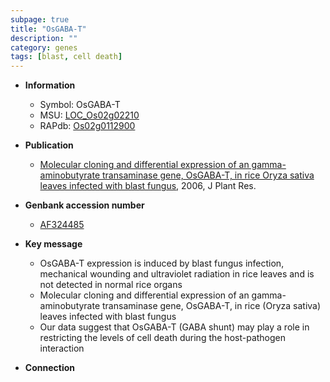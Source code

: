 ```yaml
---
subpage: true
title: "OsGABA-T"
description: ""
category: genes
tags: [blast, cell death]
---
```


* **Information**  
    + Symbol: OsGABA-T  
    + MSU: [LOC_Os02g02210](http://rice.plantbiology.msu.edu/cgi-bin/ORF_infopage.cgi?orf=LOC_Os02g02210)  
    + RAPdb: [Os02g0112900](http://rapdb.dna.affrc.go.jp/viewer/gbrowse_details/irgsp1?name=Os02g0112900)  

* **Publication**  
    + [Molecular cloning and differential expression of an gamma-aminobutyrate transaminase gene, OsGABA-T, in rice Oryza sativa leaves infected with blast fungus](http://www.ncbi.nlm.nih.gov/pubmed?term=Molecular+cloning+and+differential+expression+of+an+gamma-aminobutyrate+transaminase+gene,+OsGABA-T,+in+rice+Oryza+sativa+leaves+infected+with+blast+fungus%5BTitle%5D), 2006, J Plant Res.

* **Genbank accession number**  
    + [AF324485](http://www.ncbi.nlm.nih.gov/nuccore/AF324485)

* **Key message**  
    + OsGABA-T expression is induced by blast fungus infection, mechanical wounding and ultraviolet radiation in rice leaves and is not detected in normal rice organs
    + Molecular cloning and differential expression of an gamma-aminobutyrate transaminase gene, OsGABA-T, in rice (Oryza sativa) leaves infected with blast fungus
    + Our data suggest that OsGABA-T (GABA shunt) may play a role in restricting the levels of cell death during the host-pathogen interaction

* **Connection**  



